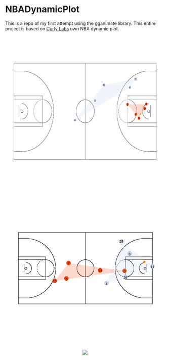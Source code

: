 # NBADynamicPlot
This is a repo of my first attempt using the gganimate library. This entire project is based on [Curly Labs](http://curleylab.psych.columbia.edu/nba.html) own NBA dynamic plot.

<p align="center"><img src = "https://github.com/HTiscar/NBADynamicPlot/blob/master/Static_Plot.png" height = "480" width = "720"></p>

<p align ="center"><img src = "https://github.com/HTiscar/NBADynamicPlot/blob/master/Dynamic_Animation.gif"></p>

<p align="center"><img src="https://github.com/HTiscar/NBADynamicPlot/blob/master/Dynamic_Plot_Court.gif"></p>
